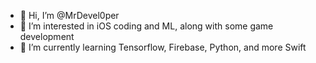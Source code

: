 - 👋 Hi, I’m @MrDevel0per
- 👀 I’m interested in iOS coding and ML, along with some game development
- 🌱 I’m currently learning Tensorflow, Firebase, Python, and more Swift

<!---
MrDevel0per/MrDevel0per is a ✨ special ✨ repository because its `README.md` (this file) appears on your GitHub profile.
You can click the Preview link to take a look at your changes.
--->
